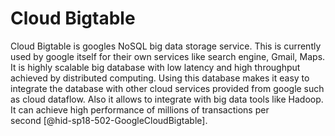 Cloud Bigtable
==============

Cloud Bigtable is googles NoSQL big data storage service. This is
currently used by google itself for their own services like search
engine, Gmail, Maps. It is highly scalable big database with low latency
and high throughput achieved by distributed computing. Using this
database makes it easy to integrate the database with other cloud
services provided from google such as cloud dataflow. Also it allows to
integrate with big data tools like Hadoop. It can achieve high
performance of millions of transactions per
second [@hid-sp18-502-GoogleCloudBigtable].
